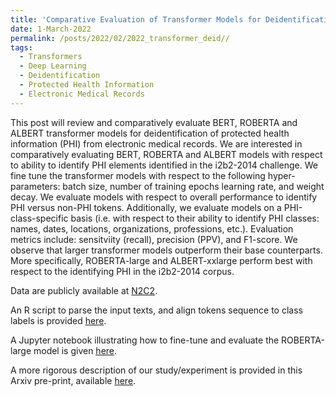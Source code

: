 ```yaml
---
title: 'Comparative Evaluation of Transformer Models for Deidentification of Protected Health Information from Primary Care Electronic Medical Records'
date: 1-March-2022
permalink: /posts/2022/02/2022_transformer_deid//
tags:
  - Transformers
  - Deep Learning
  - Deidentification
  - Protected Health Information
  - Electronic Medical Records
---
```


This post will review and comparatively evaluate BERT, ROBERTA and ALBERT transformer models for deidentification of protected health information (PHI) from electronic medical records. We are interested in comparatively evaluating BERT, ROBERTA and ALBERT models with respect to ability to identify PHI elements identified in the i2b2-2014 challenge. We fine tune the transformer models with respect to the following hyper-parameters: batch size, number of training epochs learning rate, and weight decay. We evaluate models with respect to overall performance to identify PHI versus non-PHI tokens. Additionally, we evaluate models on a PHI-class-specific basis (i.e. with respect to their ability to identify PHI classes: names, dates, locations, organizations, professions, etc.). Evaluation metrics include: sensitviity (recall), precision (PPV), and F1-score. We observe that larger transformer models outperform their base counterparts. More specifically, ROBERTA-large and ALBERT-xxlarge perform best with respect to the identifying PHI in the i2b2-2014 corpus. 

Data are publicly available at [N2C2](https://portal.dbmi.hms.harvard.edu/projects/n2c2-nlp/). 

An R script to parse the input texts, and align tokens sequence to class labels is provided [here](../files/2022_02_Rcode_i2b2_BIOtag.pdf).

A Jupyter notebook illustrating how to fine-tune and evaluate the ROBERTA-large model is given [here](../files/2022_02_Transformers_NER_FineTune_i2b2_2014_DEID_Roberta.ipynb).

A more rigorous description of our study/experiment is provided in this Arxiv pre-print, available [here](../files/2022_02_TransformerDEID_i2b2_2014_MeaneyHakimpourKaliaMoineddin_ArxivSubmit.pdf). 


